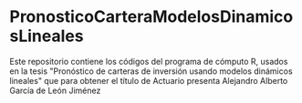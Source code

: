 # PronosticoCarteraModelosDinamicosLineales
Este repositorio contiene los códigos del programa de cómputo R, usados en la tesis "Pronóstico de carteras de inversión usando modelos dinámicos lineales" que para obtener el título de Actuario presenta Alejandro Alberto García de León Jiménez
